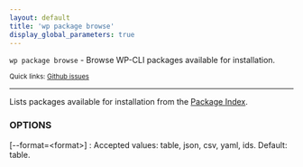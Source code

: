 ```yaml
---
layout: default
title: 'wp package browse'
display_global_parameters: true
---
```


`wp package browse` - Browse WP-CLI packages available for installation.

<small>Quick links: <a href="https://github.com/wp-cli/wp-cli/issues?q=is%3Aopen+label%3Acommand%3Apackage-browse+sort%3Aupdated-desc">Github issues</a></small>

<hr />

Lists packages available for installation from the [Package Index](http://wp-cli.org/package-index/).

### OPTIONS

[\--format=&lt;format&gt;]
: Accepted values: table, json, csv, yaml, ids. Default: table.



